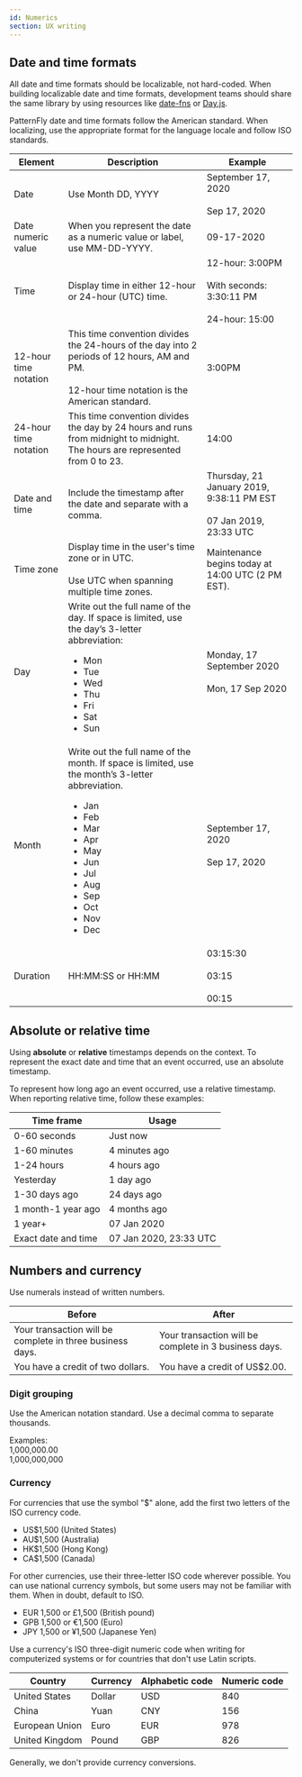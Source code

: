 ```yaml
---
id: Numerics
section: UX writing
---
```


## Date and time formats
All date and time formats should be localizable, not hard-coded. When building localizable date and time formats, development teams should share the same library by using resources like [date-fns](https://date-fns.org/) or [Day.js](https://day.js.org/).

PatternFly date and time formats follow the American standard. When localizing, use the appropriate format for the language locale and follow ISO standards.

<div class="ws-content-table">

| **Element** | **Description** | **Example** |
|-------------|-------------|-------------|
| Date | Use Month DD, YYYY | September 17, 2020 <br /><br />Sep 17, 2020 |
| Date numeric value | When you represent the date as a numeric value or label, use MM-DD-YYYY. | 09-17-2020 |
| Time | Display time in either 12-hour or 24-hour (UTC) time. | 12-hour: 3:00PM <br /><br />With seconds: 3:30:11 PM <br /><br />24-hour: 15:00 |
| 12-hour time notation | This time convention divides the 24-hours of the day into 2 periods of 12 hours, AM and PM. <br /><br />12-hour time notation is the American standard. | 3:00PM |
| 24-hour time notation | This time convention divides the day by 24 hours and runs from midnight to midnight. The hours are represented from 0 to 23. | 14:00 |
| Date and time | Include the timestamp after the date and separate with a comma. | Thursday, 21 January 2019, 9:38:11 PM EST <br /><br />07 Jan 2019, 23:33 UTC |
| Time zone | Display time in the user's time zone or in UTC. <br /><br />Use UTC when spanning multiple time zones. | Maintenance begins today at 14:00 UTC (2 PM EST). |
| Day |Write out the full name of the day. If space is limited, use the day’s 3-letter abbreviation: <ul><li>Mon</li><li>Tue</li><li>Wed</li><li>Thu</li><li>Fri</li><li>Sat</li><li>Sun</li></ul> | Monday, 17 September 2020 <br /><br />Mon, 17 Sep 2020 |
| Month | Write out the full name of the month. If space is limited, use the month’s 3-letter abbreviation. <ul><li>Jan</li><li>Feb</li><li>Mar</li><li>Apr</li><li>May</li><li>Jun</li><li>Jul</li><li>Aug</li><li>Sep</li><li>Oct</li><li>Nov</li><li>Dec</li></ul> | September 17, 2020 <br /><br />Sep 17, 2020 |
| Duration | HH:MM:SS or HH:MM | 03:15:30 <br /><br />03:15<br /><br />00:15 |
</div>

## Absolute or relative time

Using **absolute** or **relative** timestamps depends on the context. To represent the exact date and time that an event occurred, use an absolute timestamp.

To represent how long ago an event occurred, use a relative timestamp. When reporting relative time, follow these examples:

<div class="ws-content-table">
  
| **Time frame**      | **Usage**              |
|---------------------|------------------------|
| 0-60 seconds        | Just now               |
| 1-60 minutes        | 4 minutes ago          |
| 1-24 hours          | 4 hours ago            |
| Yesterday           | 1 day ago              |
| 1-30 days ago       | 24 days ago            |
| 1 month-1 year ago  | 4 months ago           |
| 1 year+             | 07 Jan 2020            |
| Exact date and time | 07 Jan 2020, 23:33 UTC |

</div>

## Numbers and currency
Use numerals instead of written numbers. 

<div class="ws-content-table">
  
| **Before**      | **After**              |
|---------------------|------------------------|
| Your transaction will be complete in three business days. | Your transaction will be complete in 3 business days. |
| You have a credit of two dollars. | You have a credit of US$2.00. |

</div>

### Digit grouping

Use the American notation standard. Use a decimal comma to separate thousands.

Examples:<br />
1,000,000.00<br />
1,000,000,000

### Currency

For currencies that use the symbol "$" alone, add the first two letters of the ISO currency code.

- US$1,500 (United States)
- AU$1,500 (Australia)
- HK$1,500 (Hong Kong)
- CA$1,500 (Canada)

For other currencies, use their three-letter ISO code wherever possible. You can use national currency symbols, but some users may not be familiar with them. When in doubt, default to ISO. 

- EUR 1,500 or £1,500 (British pound)
- GPB 1,500 or €1,500 (Euro)
- JPY 1,500 or ¥1,500 (Japanese Yen)

Use a currency's ISO three-digit numeric code when writing for computerized systems or for countries that don't use Latin scripts.

| **Country**        | **Currency** | **Alphabetic code** | **Numeric code** |
|----------------|----------|-----------------|--------------|
| United States  | Dollar   | USD             | 840          |
| China          | Yuan     | CNY             | 156          |
| European Union | Euro     | EUR             | 978          |
| United Kingdom | Pound    | GBP             | 826          |

Generally, we don't provide currency conversions.